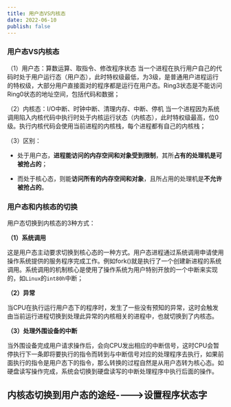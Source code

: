```yaml
---
title: 用户态VS内核态
date: 2022-06-10
publish: false
---
```


### 用户态VS内核态

（1）用户态：算数运算、取指令、修改程序状态
当一个进程在执行用户自己的代码时处于用户运行态（用户态），此时特权级最低，为3级，是普通用户进程运行的特权级，大部分用户直接面对的程序都是运行在用户态。Ring3状态是不能访问Ring0状态的地址空间，包括代码和数据；

（2）内核态：I/O中断、时钟中断、清理内存、中断、停机
当一个进程因为系统调用陷入内核代码中执行时处于内核运行状态（内核态），此时特权级最高，位0级。执行内核代码会使用当前进程的内核栈，每个进程都有自己的内核栈；

（3）区别：

* 处于用户态，**进程能访问的内存空间和对象受到限制**，其所**占有的处理机是可被抢占的**；

* 而处于核心态，则能**访问所有的内存空间和对象**，且所占用的处理机是**不允许被抢占的**。

### 用户态和内核态的切换

用户态切换到内核态的3种方式：

**（1）系统调用**

这是用户态主动要求切换到核心态的一种方式。用户态进程通过系统调用申请使用操作系统提供的服务程序完成工作。例如fork()就是执行了一个创建新进程的系统调用。系统调用的机制核心是使用了操作系统为用户特别开放的一个中断来实现的，如`Linux`的`int80h`中断；

**（2）异常**

当CPU在执行运行用户态下的程序时，发生了一些没有预知的异常，这时会触发由当前运行进程切换到处理此异常的内核相关的进程中，也就切换到了内核态。

**（3）处理外围设备的中断**

当外围设备完成用户请求操作后，会向CPU发出相应的中断信号，这时CPU会暂停执行下一条即将要执行的指令而转到与中断信号对应的处理程序去执行，如果前面执行的指令是用户态下的指令，那么转换的过程自然是从用户态转为核心态。如硬盘读写操作完成，系统会切换到硬盘读写的中断处理程序中执行后面的操作。

## 内核态切换到用户态的途经---->设置程序状态字
